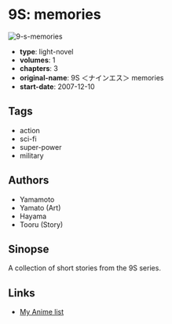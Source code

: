 # 9S: memories

![9-s-memories](https://cdn.myanimelist.net/images/manga/1/128227.jpg)

-   **type**: light-novel
-   **volumes**: 1
-   **chapters**: 3
-   **original-name**: 9S ＜ナインエス＞ memories
-   **start-date**: 2007-12-10

## Tags

-   action
-   sci-fi
-   super-power
-   military

## Authors

-   Yamamoto
-   Yamato (Art)
-   Hayama
-   Tooru (Story)

## Sinopse

A collection of short stories from the 9S series.

## Links

-   [My Anime list](https://myanimelist.net/manga/73903/9S__memories)
